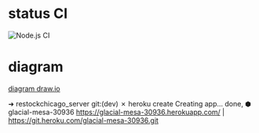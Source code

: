 # status CI

![Node.js CI](https://github.com/endorphin82/restockchicago_server/workflows/Node.js%20CI/badge.svg)

# diagram

[diagram draw.io](https://app.diagrams.net?lightbox=1&highlight=0000ff&edit=_blank&layers=1&nav=1&title=restockchicago-db#R7Ztdb5swFIZ%2FTS47YUNoermk7Sqtnap00raryQUHvBmMjLMk%2B%2FWzwQ5QJwvrSkhV2qrCx9%2F24xd8DCN3lqw%2FcJTFdyzEdASdcD1yL0cQTvyJ%2FK8Mm9LgQac0RJyEpQlUhgfyG2ujSbYkIc4bCQVjVJCsaQxYmuJANGyIc7ZqJlsw2qw1QxG2DA8Borb1CwlFrLsFzyv7DSZRbGoG%2FkUZkyCTWPckj1HIVjWTezVyZ5wxUV4l6xmmauzMuJT5rvfEbhvGcSraZPiRnU39DCTezc3ZlzPhn8%2BjT2fjspRfiC51h2dI4IjxjW602JiRyFckoSiVoemCpeJBxzgyHMSEhrdow5aqJblAwU8TmsaMk98yPaIyCkiDjOZCTzT0VWmE0hmjjBf1uNhRv42cD6pEXRfHucx7b7oNnpju0LqR8BblwrSSUYqynDwW7VYZE8Qjkk6ZECzRiUwvr5uNWhQ%2FMh5REqXSFsi6MDdjUfYGeDKsBxRzgdd7Zwps51%2BuG8wSLNSAOyaDo5HRa2aig6sKQOBrW1yHz%2FM0%2BBr6aFt0xYW80Gj8Aya%2Bhcl3md4iJEaZupQ9FQTRuVyPKI1U7FSwTA8wxQszIVw3XV0%2FmkkAtUEu007VYBK5JN9rc0LCsCi1Tk7KCjTzDAUkjW7LWlyvMs11bcrEZJELWqzGWBaGU9UaJpBAj1uoM0ZSUQzkeCr%2F5HjPnHfj0Vj2dCbDoArLP5WcixlLc8ERKaYZS%2FJWWNE3DTnLPkvWsOltfQGNn0AE20K0f0HbZGmSoN%2BOJNfpCKRzC6T7j%2F%2FN0WN9Ae9goi1OTXZeDJ1DdKhuavBbc6Bvd7rO6iZzkA9%2FNx81INxj8jCxeEhRgrtRFucwCkVhr1xWavjUZQZ0pSnjlppitOfFGbqwGOpbUUqM3oKcTJ4lJ52hYHYNNRaI7Fs%2BCMrLCEpXGjKBPWsIABY4g4gcS0SAsxuO3lQE2iqSyI3%2BICMnLiPAmfStI%2B6gI%2F3pCDwxHfFeHoZBQbpVENdrpyCgqx0xsF2yg4IcTUG8ZylIdzDYjtd7zsJlIGwmBvf86Djuedd%2Fpnv%2BojNMbLfq4J8%2FTf882OOAPRUHPbA9soOH%2Frj3oPNn3YO6I8L2rw4%2B%2BpPz0R%2FQld6d9ND2zPatKm%2FosfbitDbG0Pa2ZpwEg6a8Kk3p3WlvJGTQlB40Zd8mqTdNsf0mgX6VrbO90KAs3ShLaz9%2BZw%2B90Ha8XPe%2BDXpD4rLHS9vXHgjaxzrqvYJBVfr25h8SErfvA0HYwRnQICNtZcQ9rWcU194EDy8WvA4h8VueC3bHzvCGUn9C4p7YG0qwxTuvOIyweVSXvSNiM8cUCcLSqyrGGrtYJOYkEKfhe%2FUFlQxezSUQn9kdSjcqYk3EV5NIXn9TE%2FhurEOX5oSvCGx0oGyeatPedalNOVvyAP%2Bl83pQhRGC%2F3iI3H5p0zzN1UZejNevZot3zaWu414BvP%2BcED49%2Fyt7qnNVRFgFeU8Ksg4Sy6GwCirQ2nZ8F20yWH2AViavvuJzr%2F4A)

➜  restockchicago_server git:(dev) ✗ heroku create
Creating app... done, ⬢ glacial-mesa-30936
https://glacial-mesa-30936.herokuapp.com/ | https://git.heroku.com/glacial-mesa-30936.git
